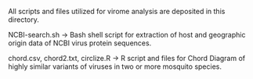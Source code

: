 All scripts and files utilized for virome analysis are deposited in this directory.

NCBI-search.sh -> Bash shell script for extraction of host and geographic origin data of NCBI virus protein sequences.

chord.csv, chord2.txt, circlize.R -> R script and files for Chord Diagram of highly similar variants of viruses in two or more mosquito species.


